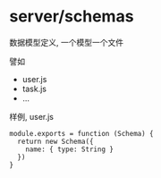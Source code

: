 server/schemas
==============

数据模型定义, 一个模型一个文件

譬如
- user.js
- task.js
- ...

样例, user.js
```
module.exports = function (Schema) {
  return new Schema({
    name: { type: String }
  })
}
```
